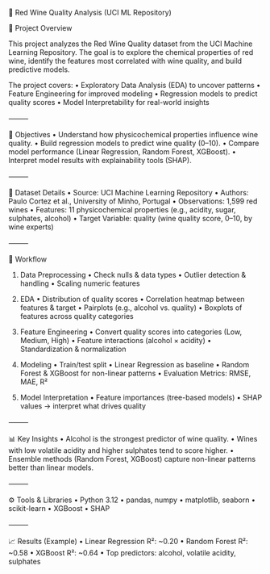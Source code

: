 🍷 Red Wine Quality Analysis (UCI ML Repository)

📌 Project Overview

This project analyzes the Red Wine Quality dataset from the UCI Machine Learning Repository. The goal is to explore the chemical properties of red wine, identify the features most correlated with wine quality, and build predictive models.

The project covers:
	•	Exploratory Data Analysis (EDA) to uncover patterns
	•	Feature Engineering for improved modeling
	•	Regression models to predict quality scores
	•	Model Interpretability for real-world insights

⸻

🎯 Objectives
	•	Understand how physicochemical properties influence wine quality.
	•	Build regression models to predict wine quality (0–10).
	•	Compare model performance (Linear Regression, Random Forest, XGBoost).
	•	Interpret model results with explainability tools (SHAP).

⸻

📂 Dataset Details
	•	Source: UCI Machine Learning Repository
	•	Authors: Paulo Cortez et al., University of Minho, Portugal
	•	Observations: 1,599 red wines
	•	Features: 11 physicochemical properties (e.g., acidity, sugar, sulphates, alcohol)
	•	Target Variable: quality (wine quality score, 0–10, by wine experts)

⸻

🧭 Workflow

1. Data Preprocessing
	•	Check nulls & data types
	•	Outlier detection & handling
	•	Scaling numeric features

2. EDA
	•	Distribution of quality scores
	•	Correlation heatmap between features & target
	•	Pairplots (e.g., alcohol vs. quality)
	•	Boxplots of features across quality categories

3. Feature Engineering
	•	Convert quality scores into categories (Low, Medium, High)
	•	Feature interactions (alcohol × acidity)
	•	Standardization & normalization

4. Modeling
	•	Train/test split
	•	Linear Regression as baseline
	•	Random Forest & XGBoost for non-linear patterns
	•	Evaluation Metrics: RMSE, MAE, R²

5. Model Interpretation
	•	Feature importances (tree-based models)
	•	SHAP values → interpret what drives quality

⸻

📊 Key Insights
	•	Alcohol is the strongest predictor of wine quality.
	•	Wines with low volatile acidity and higher sulphates tend to score higher.
	•	Ensemble methods (Random Forest, XGBoost) capture non-linear patterns better than linear models.

⸻

⚙️ Tools & Libraries
	•	Python 3.12
	•	pandas, numpy
	•	matplotlib, seaborn
	•	scikit-learn
	•	XGBoost
	•	SHAP

⸻

📈 Results (Example)
	•	Linear Regression R²: ~0.20
	•	Random Forest R²: ~0.58
	•	XGBoost R²: ~0.64
	•	Top predictors: alcohol, volatile acidity, sulphates
